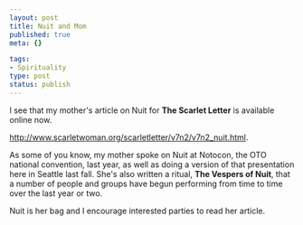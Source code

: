 ```yaml
--- 
layout: post
title: Nuit and Mom
published: true
meta: {}

tags: 
- Spirituality
type: post
status: publish
---
```

I see that my mother's article on Nuit for <b>The Scarlet Letter</b> is available online now.

<a href="http://www.scarletwoman.org/scarletletter/v7n2/v7n2_nuit.html">http://www.scarletwoman.org/scarletletter/v7n2/v7n2_nuit.html</a>.

As some of you know, my mother spoke on Nuit at Notocon, the OTO national convention, last year, as well as doing a version of that presentation here in Seattle last fall. She's also written a ritual, <b>The Vespers of Nuit</b>, that a number of people and groups have begun performing from time to time over the last year or two.

Nuit is her bag and I encourage interested parties to read her article.

